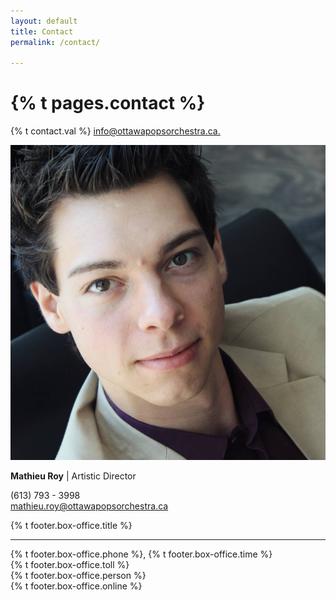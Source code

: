 ```yaml
---
layout: default
title: Contact
permalink: /contact/

---
```


<div class="main content container-fluid">
   <div class="row contact-row">
       <div class="col-md">
         <h1 id="contact-us">{% t pages.contact %}</h1>
       </div>
     </div>
     <div class="row contact-row">
       <div class="col-md">
         <p id="contact-general">{% t contact.val %} <a href="mailto:info@ottawapopsorchestra.ca">info@ottawapopsorchestra.ca.</a></p>
       </div>
     </div>
     <div class="row contact-row background-grey">
       <div class="col-lg-7 contact-people">
         <div class="row">
           <div class="profile-pic col-lg-2 col">
             <img src="/assets/img/mathieu-roy.jpg">
           </div>
           <div class="col contact-info">
             <p class="contact-title"><b class="contact-name">Mathieu Roy</b> | Artistic Director</p>
             <div class="row contact-phone">
               <div class="col-1 icon"><i class="fas fa-phone fa-lg"></i></div>
               <div class="col">(613) 793 - 3998</div>
             </div>
             <div class="row contact-email">
               <div class="col-1 icon"><i class="far fa-envelope fa-lg"></i></div>
               <div class="col email">
                 <a href="mailto:mathieu.roy@ottawapopsorchestra.ca">  mathieu.roy@ottawapopsorchestra.ca</a>
               </div>
             </div>
           </div>
         </div>
       </div>
            <div class="col-lg-4 box-office">
              <p class="contact-title">{% t footer.box-office.title %}</p><hr>
              <div class="row contact-phone">
                <!--<div class="col-1 icon"><i class="fas fa-phone fa-lg"></i></div>-->
                <div class="col">
                  <p>
                    {% t footer.box-office.phone %}, {% t footer.box-office.time %}<br>
                    {% t footer.box-office.toll %}<br>
                    {% t footer.box-office.person %}<br>
                    {% t footer.box-office.online %}
                  </p>
                </div>
              </div>
            </div>  
       </div>  
</div>
